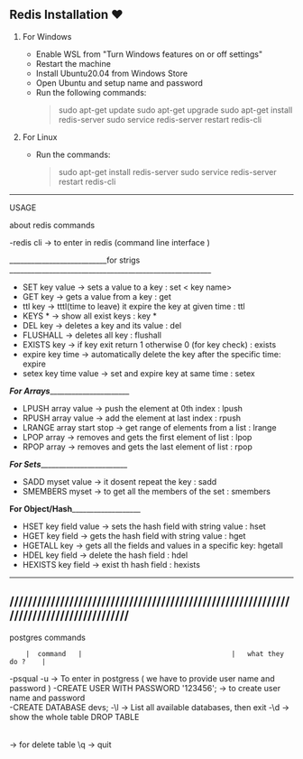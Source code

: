 ## Redis Installation ❤

1) For Windows
	- Enable WSL from "Turn Windows features on or off settings"
	- Restart the machine
	- Install Ubuntu20.04 from Windows Store
	- Open Ubuntu and setup name and password
	- Run the following commands:
		> sudo apt-get update
		> sudo apt-get upgrade
		> sudo apt-get install redis-server
		> sudo service redis-server restart
		> redis-cli

2) For Linux
	- Run the commands:
		> sudo apt-get install redis-server
		> sudo service redis-server restart
		> redis-cli

-----------------------------------------------------------------------

USAGE

about redis  commands

-redis cli              ->  to enter in redis (command line interface )

___________________________for strigs ________________________________________________________

- SET key value         ->  sets a value to a key                                : set < key name> <value>
- GET key				->  gets a value from a key                              : get <key name>
- ttl key				->	tttl(time to leave) it expire the key at given time  : ttl <key name> <time>
- KEYS *				->	show all exist  keys                                 : key * 
- DEL key			    ->	deletes a key and its value                          : del <key name>
- FLUSHALL				->	deletes all key                                      : flushall
- EXISTS key			->   if key exit return 1 otherwise 0 (for key check)    :  exists <key name>
- expire key time		->  automatically delete  the key after the specific time: expire <key>  <time>                                      
- setex key time value  ->  set and expire key at same time                      : setex <key name> <time> <value>


_______________________________For Arrays_____________________________________________________

- LPUSH array value        -> push the element at 0th index                     : lpush <key name> <value>
- RPUSH array value        -> add the element at last index                     : rpush <key name> <value>
- LRANGE array start stop  -> get range of elements from a list                 : lrange <key name>  <start> <end>
- LPOP array			   -> removes and gets  the first element of list       : lpop <key name> 
- RPOP array			   -> removes and gets  the last element of list 		: rpop <key name>



_______________________________For Sets_______________________________________________________

- SADD myset value         -> it dosent repeat the key                          : sadd <key name> <value>
- SMEMBERS myset		   -> to get  all the members of the set 	            : smembers <key>   



______________________________For Object/Hash_________________________________________________



- HSET key field value		-> sets the hash field with string value           : hset <key name1> <key name1.5> <value>
- HGET key field			-> gets the hash field with string value		   : hget <key name1> <key name1.5>
- HGETALL key				-> gets all the fields and values in a specific key: hgetall <key>
- HDEL key field			-> delete the hash field 						   : hdel <key> <field>
- HEXISTS key field			-> exist th hash field                             : hexists <key>

---------------------------------------------------------------------------------------
///////////////////////////////////////////////////////////////////////////////////////
---------------------------------------------------------------------------------------

postgres commands 

        |  command   |                                     |   what they do ?    |

-psqual -u <user name>                           -> To enter in postgress ( we have to provide user name and password )
-CREATE USER <user name> WITH PASSWORD '123456'; -> to create user name and password  
-CREATE DATABASE devs;
-\l                                              -> List all available databases, then exit
-\d <table name>                                 -> show the whole table 
DROP TABLE <table name>                          -> for delete table 
\q                                               -> quit

